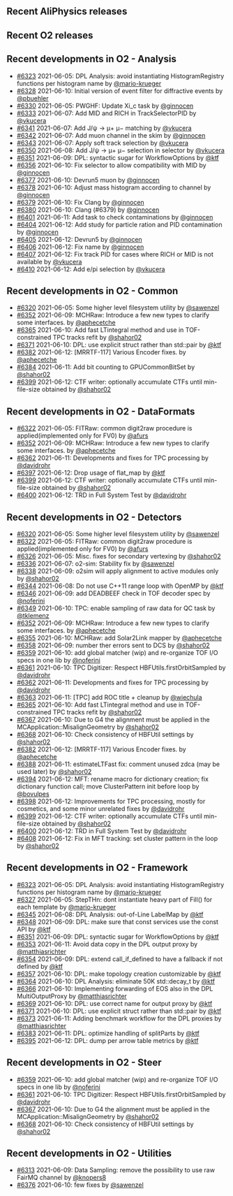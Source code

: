 ## Recent AliPhysics releases
## Recent O2 releases
## Recent developments in O2 - Analysis
- [\#6323](https://github.com/AliceO2Group/AliceO2/pull/6323) 2021-06-05: DPL Analysis: avoid instantiating HistogramRegistry functions per histogram name by [@mario-krueger](https://github.com/mario-krueger)
- [\#6328](https://github.com/AliceO2Group/AliceO2/pull/6328) 2021-06-10: Initial version of event filter for diffractive events by [@pbuehler](https://github.com/pbuehler)
- [\#6330](https://github.com/AliceO2Group/AliceO2/pull/6330) 2021-06-05: PWGHF: Update Xi_c task by [@ginnocen](https://github.com/ginnocen)
- [\#6333](https://github.com/AliceO2Group/AliceO2/pull/6333) 2021-06-07: Add MID and RICH in TrackSelectorPID by [@vkucera](https://github.com/vkucera)
- [\#6341](https://github.com/AliceO2Group/AliceO2/pull/6341) 2021-06-07: Add J/ψ → μ+ μ− matching by [@vkucera](https://github.com/vkucera)
- [\#6342](https://github.com/AliceO2Group/AliceO2/pull/6342) 2021-06-07: Add muon channel in the skim by [@ginnocen](https://github.com/ginnocen)
- [\#6343](https://github.com/AliceO2Group/AliceO2/pull/6343) 2021-06-07: Apply soft track selection by [@vkucera](https://github.com/vkucera)
- [\#6350](https://github.com/AliceO2Group/AliceO2/pull/6350) 2021-06-08: Add J/ψ → μ+ μ− selection in selector by [@vkucera](https://github.com/vkucera)
- [\#6351](https://github.com/AliceO2Group/AliceO2/pull/6351) 2021-06-09: DPL: syntactic sugar for WorkflowOptions by [@ktf](https://github.com/ktf)
- [\#6356](https://github.com/AliceO2Group/AliceO2/pull/6356) 2021-06-10: Fix selector to allow compatibility with MID  by [@ginnocen](https://github.com/ginnocen)
- [\#6377](https://github.com/AliceO2Group/AliceO2/pull/6377) 2021-06-10: Devrun5 muon by [@ginnocen](https://github.com/ginnocen)
- [\#6378](https://github.com/AliceO2Group/AliceO2/pull/6378) 2021-06-10: Adjust mass histogram according to channel by [@ginnocen](https://github.com/ginnocen)
- [\#6379](https://github.com/AliceO2Group/AliceO2/pull/6379) 2021-06-10: Fix Clang by [@ginnocen](https://github.com/ginnocen)
- [\#6380](https://github.com/AliceO2Group/AliceO2/pull/6380) 2021-06-10: Clang (#6379) by [@ginnocen](https://github.com/ginnocen)
- [\#6401](https://github.com/AliceO2Group/AliceO2/pull/6401) 2021-06-11: Add task to check contaminations by [@ginnocen](https://github.com/ginnocen)
- [\#6404](https://github.com/AliceO2Group/AliceO2/pull/6404) 2021-06-12: Add study for particle ration and PID contamination by [@ginnocen](https://github.com/ginnocen)
- [\#6405](https://github.com/AliceO2Group/AliceO2/pull/6405) 2021-06-12: Devrun5 by [@ginnocen](https://github.com/ginnocen)
- [\#6406](https://github.com/AliceO2Group/AliceO2/pull/6406) 2021-06-12: Fix name by [@ginnocen](https://github.com/ginnocen)
- [\#6407](https://github.com/AliceO2Group/AliceO2/pull/6407) 2021-06-12: Fix track PID for cases where RICH or MID is not available by [@vkucera](https://github.com/vkucera)
- [\#6410](https://github.com/AliceO2Group/AliceO2/pull/6410) 2021-06-12: Add e/pi selection by [@vkucera](https://github.com/vkucera)
## Recent developments in O2 - Common
- [\#6320](https://github.com/AliceO2Group/AliceO2/pull/6320) 2021-06-05: Some higher level filesystem utility by [@sawenzel](https://github.com/sawenzel)
- [\#6352](https://github.com/AliceO2Group/AliceO2/pull/6352) 2021-06-09: MCHRaw: Introduce a few new types to clarify some interfaces. by [@aphecetche](https://github.com/aphecetche)
- [\#6365](https://github.com/AliceO2Group/AliceO2/pull/6365) 2021-06-10: Add fast LTintegral method and use in TOF-constrained TPC tracks refit by [@shahor02](https://github.com/shahor02)
- [\#6371](https://github.com/AliceO2Group/AliceO2/pull/6371) 2021-06-10: DPL: use explicit struct rather than std::pair by [@ktf](https://github.com/ktf)
- [\#6382](https://github.com/AliceO2Group/AliceO2/pull/6382) 2021-06-12: [MRRTF-117] Various Encoder fixes. by [@aphecetche](https://github.com/aphecetche)
- [\#6384](https://github.com/AliceO2Group/AliceO2/pull/6384) 2021-06-11: Add bit counting to GPUCommonBitSet by [@shahor02](https://github.com/shahor02)
- [\#6399](https://github.com/AliceO2Group/AliceO2/pull/6399) 2021-06-12: CTF writer: optionally accumulate CTFs until min-file-size obtained by [@shahor02](https://github.com/shahor02)
## Recent developments in O2 - DataFormats
- [\#6322](https://github.com/AliceO2Group/AliceO2/pull/6322) 2021-06-05: FITRaw: common digit2raw procedure is applied(implemented only for FV0) by [@afurs](https://github.com/afurs)
- [\#6352](https://github.com/AliceO2Group/AliceO2/pull/6352) 2021-06-09: MCHRaw: Introduce a few new types to clarify some interfaces. by [@aphecetche](https://github.com/aphecetche)
- [\#6362](https://github.com/AliceO2Group/AliceO2/pull/6362) 2021-06-11: Developments and fixes for TPC processing by [@davidrohr](https://github.com/davidrohr)
- [\#6397](https://github.com/AliceO2Group/AliceO2/pull/6397) 2021-06-12: Drop usage of flat_map by [@ktf](https://github.com/ktf)
- [\#6399](https://github.com/AliceO2Group/AliceO2/pull/6399) 2021-06-12: CTF writer: optionally accumulate CTFs until min-file-size obtained by [@shahor02](https://github.com/shahor02)
- [\#6400](https://github.com/AliceO2Group/AliceO2/pull/6400) 2021-06-12: TRD in Full System Test by [@davidrohr](https://github.com/davidrohr)
## Recent developments in O2 - Detectors
- [\#6320](https://github.com/AliceO2Group/AliceO2/pull/6320) 2021-06-05: Some higher level filesystem utility by [@sawenzel](https://github.com/sawenzel)
- [\#6322](https://github.com/AliceO2Group/AliceO2/pull/6322) 2021-06-05: FITRaw: common digit2raw procedure is applied(implemented only for FV0) by [@afurs](https://github.com/afurs)
- [\#6326](https://github.com/AliceO2Group/AliceO2/pull/6326) 2021-06-05: Misc. fixes for secondary vertexing by [@shahor02](https://github.com/shahor02)
- [\#6336](https://github.com/AliceO2Group/AliceO2/pull/6336) 2021-06-07: o2-sim: Stability fix by [@sawenzel](https://github.com/sawenzel)
- [\#6338](https://github.com/AliceO2Group/AliceO2/pull/6338) 2021-06-09: o2sim will apply alignment to active modules only by [@shahor02](https://github.com/shahor02)
- [\#6344](https://github.com/AliceO2Group/AliceO2/pull/6344) 2021-06-08: Do not use C++11 range loop with OpenMP by [@ktf](https://github.com/ktf)
- [\#6346](https://github.com/AliceO2Group/AliceO2/pull/6346) 2021-06-09: add DEADBEEF check in TOF decoder spec by [@noferini](https://github.com/noferini)
- [\#6349](https://github.com/AliceO2Group/AliceO2/pull/6349) 2021-06-10: TPC: enable sampling of raw data for QC task by [@tklemenz](https://github.com/tklemenz)
- [\#6352](https://github.com/AliceO2Group/AliceO2/pull/6352) 2021-06-09: MCHRaw: Introduce a few new types to clarify some interfaces. by [@aphecetche](https://github.com/aphecetche)
- [\#6355](https://github.com/AliceO2Group/AliceO2/pull/6355) 2021-06-10: MCHRaw: add Solar2Link mapper by [@aphecetche](https://github.com/aphecetche)
- [\#6358](https://github.com/AliceO2Group/AliceO2/pull/6358) 2021-06-09: number ther errors sent to DCS by [@shahor02](https://github.com/shahor02)
- [\#6359](https://github.com/AliceO2Group/AliceO2/pull/6359) 2021-06-10: add global matcher (wip) and re-organize TOF I/O specs in one lib by [@noferini](https://github.com/noferini)
- [\#6361](https://github.com/AliceO2Group/AliceO2/pull/6361) 2021-06-10: TPC Digitizer: Respect HBFUtils.firstOrbitSampled by [@davidrohr](https://github.com/davidrohr)
- [\#6362](https://github.com/AliceO2Group/AliceO2/pull/6362) 2021-06-11: Developments and fixes for TPC processing by [@davidrohr](https://github.com/davidrohr)
- [\#6363](https://github.com/AliceO2Group/AliceO2/pull/6363) 2021-06-11: [TPC] add ROC title + cleanup by [@wiechula](https://github.com/wiechula)
- [\#6365](https://github.com/AliceO2Group/AliceO2/pull/6365) 2021-06-10: Add fast LTintegral method and use in TOF-constrained TPC tracks refit by [@shahor02](https://github.com/shahor02)
- [\#6367](https://github.com/AliceO2Group/AliceO2/pull/6367) 2021-06-10: Due to G4 the alignment must be applied in the MCApplication::MisalignGeometry by [@shahor02](https://github.com/shahor02)
- [\#6368](https://github.com/AliceO2Group/AliceO2/pull/6368) 2021-06-10: Check consistency of HBFUtil settings by [@shahor02](https://github.com/shahor02)
- [\#6382](https://github.com/AliceO2Group/AliceO2/pull/6382) 2021-06-12: [MRRTF-117] Various Encoder fixes. by [@aphecetche](https://github.com/aphecetche)
- [\#6388](https://github.com/AliceO2Group/AliceO2/pull/6388) 2021-06-11: estimateLTFast fix: comment unused zdca (may be used later) by [@shahor02](https://github.com/shahor02)
- [\#6394](https://github.com/AliceO2Group/AliceO2/pull/6394) 2021-06-12: MFT: rename macro for dictionary creation; fix dictionary function call; move ClusterPattern init before loop by [@bovulpes](https://github.com/bovulpes)
- [\#6398](https://github.com/AliceO2Group/AliceO2/pull/6398) 2021-06-12: Improvements for TPC processing, mostly for cosmetics, and some minor unrelated fixes by [@davidrohr](https://github.com/davidrohr)
- [\#6399](https://github.com/AliceO2Group/AliceO2/pull/6399) 2021-06-12: CTF writer: optionally accumulate CTFs until min-file-size obtained by [@shahor02](https://github.com/shahor02)
- [\#6400](https://github.com/AliceO2Group/AliceO2/pull/6400) 2021-06-12: TRD in Full System Test by [@davidrohr](https://github.com/davidrohr)
- [\#6408](https://github.com/AliceO2Group/AliceO2/pull/6408) 2021-06-12: Fix in MFT tracking: set cluster pattern in the loop by [@shahor02](https://github.com/shahor02)
## Recent developments in O2 - Framework
- [\#6323](https://github.com/AliceO2Group/AliceO2/pull/6323) 2021-06-05: DPL Analysis: avoid instantiating HistogramRegistry functions per histogram name by [@mario-krueger](https://github.com/mario-krueger)
- [\#6327](https://github.com/AliceO2Group/AliceO2/pull/6327) 2021-06-05: StepTHn: dont instantiate heavy part of Fill() for each template by [@mario-krueger](https://github.com/mario-krueger)
- [\#6345](https://github.com/AliceO2Group/AliceO2/pull/6345) 2021-06-08: DPL Analysis: out-of-Line LabelMap by [@ktf](https://github.com/ktf)
- [\#6348](https://github.com/AliceO2Group/AliceO2/pull/6348) 2021-06-09: DPL: make sure that const services use the const API by [@ktf](https://github.com/ktf)
- [\#6351](https://github.com/AliceO2Group/AliceO2/pull/6351) 2021-06-09: DPL: syntactic sugar for WorkflowOptions by [@ktf](https://github.com/ktf)
- [\#6353](https://github.com/AliceO2Group/AliceO2/pull/6353) 2021-06-11: Avoid data copy in the DPL output proxy by [@matthiasrichter](https://github.com/matthiasrichter)
- [\#6354](https://github.com/AliceO2Group/AliceO2/pull/6354) 2021-06-09: DPL: extend call_if_defined to have a fallback if not defined by [@ktf](https://github.com/ktf)
- [\#6357](https://github.com/AliceO2Group/AliceO2/pull/6357) 2021-06-10: DPL: make topology creation customizable by [@ktf](https://github.com/ktf)
- [\#6364](https://github.com/AliceO2Group/AliceO2/pull/6364) 2021-06-10: DPL Analysis: eliminate 50K std::decay_t by [@ktf](https://github.com/ktf)
- [\#6366](https://github.com/AliceO2Group/AliceO2/pull/6366) 2021-06-10: Implementing forwarding of EOS also in the DPL MultiOutputProxy by [@matthiasrichter](https://github.com/matthiasrichter)
- [\#6369](https://github.com/AliceO2Group/AliceO2/pull/6369) 2021-06-10: DPL: use correct name for output proxy by [@ktf](https://github.com/ktf)
- [\#6371](https://github.com/AliceO2Group/AliceO2/pull/6371) 2021-06-10: DPL: use explicit struct rather than std::pair by [@ktf](https://github.com/ktf)
- [\#6373](https://github.com/AliceO2Group/AliceO2/pull/6373) 2021-06-11: Adding benchmark workflow for the DPL proxies by [@matthiasrichter](https://github.com/matthiasrichter)
- [\#6383](https://github.com/AliceO2Group/AliceO2/pull/6383) 2021-06-11: DPL: optimize handling of splitParts by [@ktf](https://github.com/ktf)
- [\#6395](https://github.com/AliceO2Group/AliceO2/pull/6395) 2021-06-12: DPL: dump per arrow table metrics by [@ktf](https://github.com/ktf)
## Recent developments in O2 - Steer
- [\#6359](https://github.com/AliceO2Group/AliceO2/pull/6359) 2021-06-10: add global matcher (wip) and re-organize TOF I/O specs in one lib by [@noferini](https://github.com/noferini)
- [\#6361](https://github.com/AliceO2Group/AliceO2/pull/6361) 2021-06-10: TPC Digitizer: Respect HBFUtils.firstOrbitSampled by [@davidrohr](https://github.com/davidrohr)
- [\#6367](https://github.com/AliceO2Group/AliceO2/pull/6367) 2021-06-10: Due to G4 the alignment must be applied in the MCApplication::MisalignGeometry by [@shahor02](https://github.com/shahor02)
- [\#6368](https://github.com/AliceO2Group/AliceO2/pull/6368) 2021-06-10: Check consistency of HBFUtil settings by [@shahor02](https://github.com/shahor02)
## Recent developments in O2 - Utilities
- [\#6313](https://github.com/AliceO2Group/AliceO2/pull/6313) 2021-06-09: Data Sampling: remove the possibility to use raw FairMQ channel by [@knopers8](https://github.com/knopers8)
- [\#6376](https://github.com/AliceO2Group/AliceO2/pull/6376) 2021-06-10: few fixes by [@sawenzel](https://github.com/sawenzel)
